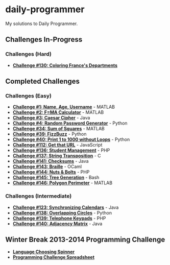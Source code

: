 # daily-programmer
My solutions to Daily Programmer.

## Challenges In-Progress

### Challenges (Hard)
* [**Challenge #130: Coloring France's Departments**](http://www.reddit.com/r/dailyprogrammer/comments/1tj0kl/122313_challenge_130_hard_coloring_frances/)

## Completed Challenges

### Challenges (Easy)
* [**Challenge #1: Name, Age, Username**](http://www.reddit.com/r/dailyprogrammer/comments/pih8x/easy_challenge_1/) - MATLAB
* [**Challenge #2: F=MA Calculator**](http://www.reddit.com/r/dailyprogrammer/comments/pjbj8/easy_challenge_2/) - MATLAB
* [**Challenge #3: Caesar Cipher**](http://www.reddit.com/r/dailyprogrammer/comments/pkw2m/2112012_challenge_3_easy/) - Java
* [**Challenge #4: Random Password Generator**](http://www.reddit.com/r/dailyprogrammer/comments/pm6oj/2122012_challenge_4_easy/) - Python
* [**Challenge #34: Sum of Squares**](http://www.reddit.com/r/dailyprogrammer/comments/rmmn8/3312012_challenge_34_easy/) - MATLAB
* [**Challenge #39: FizzBuzz**](http://www.reddit.com/r/dailyprogrammer/comments/s6bas/4122012_challenge_39_easy/) - Python
* [**Challenge #40: Print 1 to 1000 without Loops**](http://www.reddit.com/r/dailyprogrammer/comments/schtf/4162012_challenge_40_easy/) - Python
* [**Challenge #112: Get that URL**](http://www.reddit.com/r/dailyprogrammer/comments/137f7t/11142012_challenge_112_easyget_that_url/) - JavaScript
* [**Challenge #136: Student Management**](http://www.reddit.com/r/dailyprogrammer/comments/1kphtf/081313_challenge_136_easy_student_management/) - PHP
* [**Challenge #137: String Transposition**](http://www.reddit.com/r/dailyprogrammer/comments/1m1jam/081313_challenge_137_easy_string_transposition/) - C
* [**Challenge #141: Checksums**](http://www.reddit.com/r/dailyprogrammer/comments/1qwkdz/111113_challenge_141_easy_checksums/) - Java
* [**Challenge #143: Braille**](http://www.reddit.com/r/dailyprogrammer/comments/1s061q/120313_challenge_143_easy_braille/) - OCaml
* [**Challenge #144: Nuts & Bolts**](http://www.reddit.com/r/dailyprogrammer/comments/1sob1e/121113_challenge_144_easy_nuts_bolts/) - PHP
* [**Challenge #145: Tree Generation**](http://www.reddit.com/r/dailyprogrammer/comments/1t0r09/121613_challenge_145_easy_tree_generation/) - Bash
* [**Challenge #146: Polygon Perimeter**](http://www.reddit.com/r/dailyprogrammer/comments/1tixzk/122313_challenge_146_easy_polygon_perimeter/) - MATLAB

### Challenges (Intermediate)
* [**Challenge #123: Synchronizing Calendars**](http://www.reddit.com/r/dailyprogrammer/comments/1dx3wj/050813_challenge_123_intermediate_synchronizing/) - Java
* [**Challenge #138: Overlapping Circles**](http://www.reddit.com/r/dailyprogrammer/comments/1s6484/120513_challenge_138_intermediate_overlapping/) - Python
* [**Challenge #139: Telephone Keypads**](http://www.reddit.com/r/dailyprogrammer/comments/1sody4/12113_challenge_139_intermediate_telephone_keypads/) - PHP
* [**Challenge #140: Adjacency Matrix**](http://www.reddit.com/r/dailyprogrammer/comments/1t6dlf/121813_challenge_140_intermediate_adjacency_matrix/) - Java

## Winter Break 2013-2014 Programming Challenge
* [**Language Choosing Spinner**](http://codepen.io/phantomesse/pen/wgIzp)
* [**Programming Challenge Spreadsheet**](https://docs.google.com/spreadsheet/ccc?key=0AnymDlxqrSXDdFlhaUplVTdmMk9ESnRTSUZoZ3VEdVE&usp=sharing)